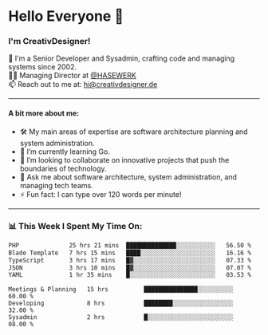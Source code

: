 # Hello Everyone 👋

### I'm CreativDesigner!

🔭 I'm a Senior Developer and Sysadmin, crafting code and managing systems since 2002.  
👨‍💼 Managing Director at [@HASEWERK](https://github.com/HASEWERK)  
📫 Reach out to me at: [hi@creativdesigner.de](mailto:hi@creativdesigner.de)  

---

#### A bit more about me:

- 🛠 My main areas of expertise are software architecture planning and system administration.
- 🌱 I’m currently learning Go.
- 👯 I’m looking to collaborate on innovative projects that push the boundaries of technology.
- 💬 Ask me about software architecture, system administration, and managing tech teams.
- ⚡ Fun fact: I can type over 120 words per minute!  

---

### 📊 **This Week I Spent My Time On:**

<!--START_SECTION:waka-->

```txt
PHP              25 hrs 21 mins  ██████████████░░░░░░░░░░░   56.50 %
Blade Template   7 hrs 15 mins   ████░░░░░░░░░░░░░░░░░░░░░   16.16 %
TypeScript       3 hrs 17 mins   █▓░░░░░░░░░░░░░░░░░░░░░░░   07.33 %
JSON             3 hrs 10 mins   █▓░░░░░░░░░░░░░░░░░░░░░░░   07.07 %
YAML             1 hr 35 mins    █░░░░░░░░░░░░░░░░░░░░░░░░   03.53 %
```

<!--END_SECTION:waka-->

```text
Meetings & Planning   15 hrs          ███████████████░░░░░░░░░░   60.00 % 
Developing            8 hrs           ████████░░░░░░░░░░░░░░░░░   32.00 % 
Sysadmin              2 hrs           █░░░░░░░░░░░░░░░░░░░░░░░░   08.00 %

